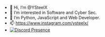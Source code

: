 - 👋 Hi, I’m @YSteelX
- 👀 I’m interested in Software and Cyber Sec.
- 🌱 I’m Python, JavaScript and Web Developer.
- 📫 https://www.instagram.com/ysteelx/
- [![Discord Presence](https://lanyard-profile-readme.vercel.app/api/926723912690196490?theme=dark&bg=06154a&animated=true&hideDiscrim=false&borderRadius=20px)](https://discord.com/users/926723912690196490)
